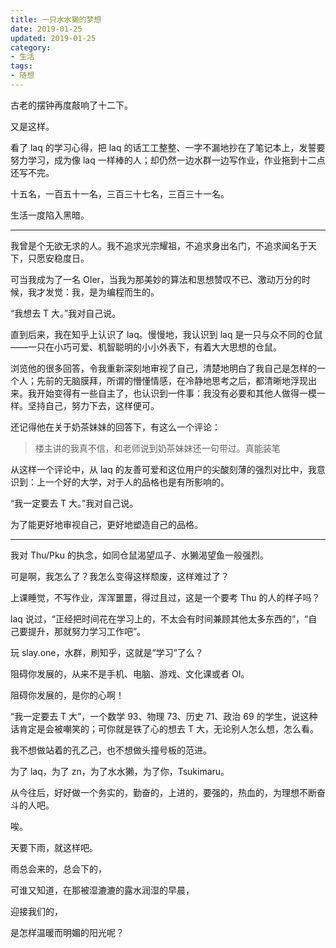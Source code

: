 ```yaml
---
title: 一只水水獭的梦想
date: 2019-01-25
updated: 2019-01-25
category:
- 生活
tags:
- 随想
---
```


古老的摆钟再度敲响了十二下。

又是这样。

<!-- more -->

看了 laq 的学习心得，把 laq 的话工工整整、一字不漏地抄在了笔记本上，发誓要努力学习，成为像 laq 一样棒的人；却仍然一边水群一边写作业，作业拖到十二点还写不完。

十五名，一百五十一名，三百三十七名，三百三十一名。

生活一度陷入黑暗。

---

我曾是个无欲无求的人。我不追求光宗耀祖，不追求身出名门，不追求闻名于天下，只愿安稳度日。

可当我成为了一名 OIer，当我为那美妙的算法和思想赞叹不已、激动万分的时候，我才发觉：我，是为编程而生的。

“我想去 T 大。”我对自己说。

直到后来，我在知乎上认识了 laq。慢慢地，我认识到 laq 是一只与众不同的仓鼠——一只在小巧可爱、机智聪明的小小外表下，有着大大思想的仓鼠。

浏览他的很多回答，令我重新深刻地审视了自己，清楚地明白了我自己是怎样的一个人；先前的无脑膜拜，所谓的懵懂情感，在冷静地思考之后，都清晰地浮现出来。我开始变得有一些自主了，也认识到一件事：我没有必要和其他人做得一模一样。坚持自己，努力下去，这样便可。

还记得他在关于奶茶妹妹的回答下，有这么一个评论：

> 楼主讲的我真不信，和老师说到奶茶妹妹还一句带过。真能装笔

从这样一个评论中，从 laq 的友善可爱和这位用户的尖酸刻薄的强烈对比中，我意识到：上一个好的大学，对于人的品格也是有所影响的。

“我一定要去 T 大。”我对自己说。

为了能更好地审视自己，更好地塑造自己的品格。

---

我对 Thu/Pku 的执念，如同仓鼠渴望瓜子、水獭渴望鱼一般强烈。

可是啊，我怎么了？我怎么变得这样颓废，这样难过了？

上课睡觉，不写作业，浑浑噩噩，得过且过，这是一个要考 Thu 的人的样子吗？

laq 说过，“正经把时间花在学习上的，不太会有时间兼顾其他太多东西的”，“自己要提升，那就努力学习工作吧”。

玩 slay.one，水群，刷知乎，这就是“学习”了么？

阻碍你发展的，从来不是手机、电脑、游戏、文化课或者 OI。

阻碍你发展的，是你的心啊！

“我一定要去 T 大”，一个数学 93、物理 73、历史 71、政治 69 的学生，说这种话肯定是会被嘲笑的；可你就是铁了心的想去 T 大，无论别人怎么想，怎么看。

我不想做站着的孔乙己，也不想做头撞号板的范进。

为了 laq，为了 zn，为了水水獭，为了你，Tsukimaru。

从今往后，好好做一个务实的，勤奋的，上进的，要强的，热血的，为理想不断奋斗的人吧。

唉。

天要下雨，就这样吧。

雨总会来的，总会下的，

可谁又知道，在那被湿漉漉的露水润湿的早晨，

迎接我们的，

是怎样温暖而明媚的阳光呢？